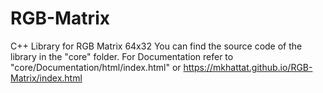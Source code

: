 # RGB-Matrix
C++ Library for RGB Matrix 64x32
You can find the source code of the library in the "core" folder.
For Documentation refer to "core/Documentation/html/index.html" or https://mkhattat.github.io/RGB-Matrix/index.html

